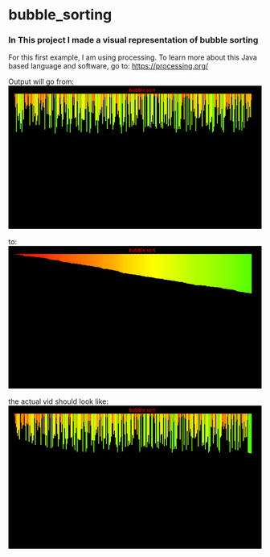 # bubble_sorting
### In This project I made a visual representation of bubble sorting ###

For this first example, I am using processing. To learn more about this Java based language and software, go to: https://processing.org/



Output will go from:
![visual representation of bubble sorting](/bubbleMovie/bubble_0001.png)



to: 
![visual representation of bubble sorting](/bubbleMovie/bubble_0287.png)



the actual vid should look like:
![video representation of bubble sorting](/bubble.gif)
